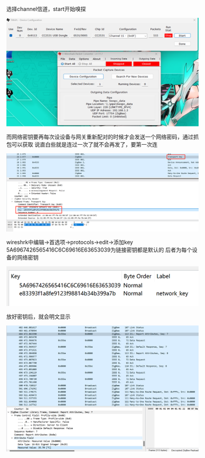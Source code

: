 选择channel信道，start开始嗅探

![](image/2b4a3431950e083bbe54e67f72658a02.png)

而网络密钥要再每次设设备与网关重新配对的时候才会发送一个网络密码，通过抓包可以获取
说直白些就是连过一次了就不会再发了，要第一次连

![](image/d97a8a4277eebcbd32d1784ef86c9c9e.png)

wireshrk中编辑->首选项->protocols->edit->添加key
5A6967426565416C6C69616E63653039为链接密钥都是默认的
后者为每个设备的网络密钥

![](image/de3ea1a6fff8cc2fb4fa3ffd8f742dc3.png)

放好密钥后，就会明文显示

![](image/22adb2f241f61b543c3eb2d45df879d3.png)
